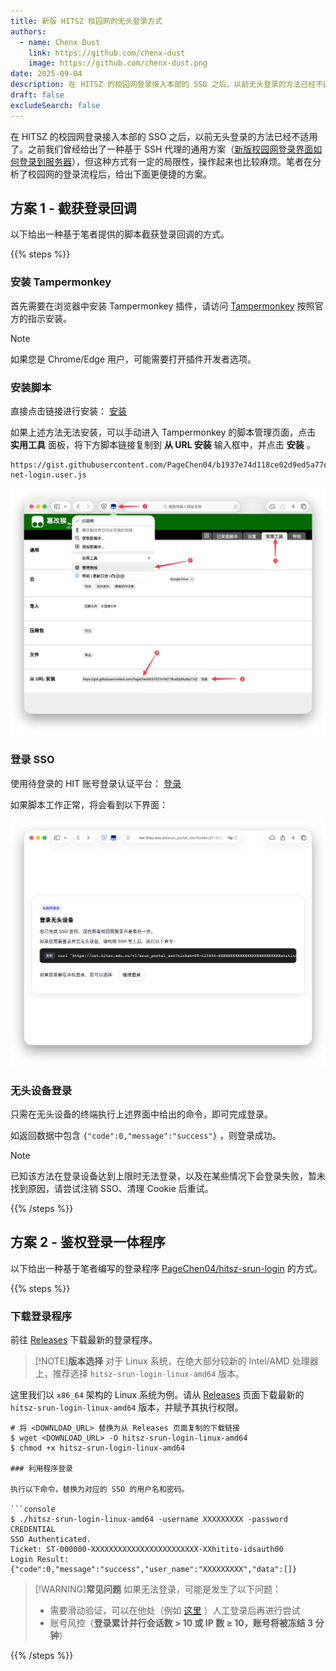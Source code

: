 ```yaml
---
title: 新版 HITSZ 校园网的无头登录方式
authors:
  - name: Chenx Dust
    link: https://github.com/chenx-dust
    image: https://github.com/chenx-dust.png
date: 2025-09-04
description: 在 HITSZ 的校园网登录接入本部的 SSO 之后，以前无头登录的方法已经不适用了
draft: false
excludeSearch: false
---
```


在 HITSZ 的校园网登录接入本部的 SSO 之后，以前无头登录的方法已经不适用了。之前我们曾经给出了一种基于 SSH 代理的通用方案（[新版校园网登录界面如何登录到服务器](/blog/let-your-school-server-connect-to-wifi/)），但这种方式有一定的局限性，操作起来也比较麻烦。笔者在分析了校园网的登录流程后，给出下面更便捷的方案。

## 方案 1 - 截获登录回调

以下给出一种基于笔者提供的脚本截获登录回调的方式。

{{% steps %}}

### 安装 Tampermonkey

首先需要在浏览器中安装 Tampermonkey 插件，请访问 [Tampermonkey](https://www.tampermonkey.net/) 按照官方的指示安装。

> [!NOTE]
> 如果您是 Chrome/Edge 用户，可能需要打开插件开发者选项。

### 安装脚本

直接点击链接进行安装： [安装](https://gist.githubusercontent.com/PageChen04/b1937e74d118ce02d9ed5a77e2ce3c93/raw/hitsz-net-login.user.js)

如果上述方法无法安装，可以手动进入 Tampermonkey 的脚本管理页面，点击 **实用工具** 面板，将下方脚本链接复制到 **从 URL 安装** 输入框中，并点击 **安装** 。

```url
https://gist.githubusercontent.com/PageChen04/b1937e74d118ce02d9ed5a77e2ce3c93/raw/hitsz-net-login.user.js
```

![脚本安装](./assets/script-install.png)

### 登录 SSO

使用待登录的 HIT 账号登录认证平台： [登录](https://ids.hit.edu.cn/authserver/login?service=http%3A%2F%2F10.248.98.2%2Fsrun_portal_sso)

如果脚本工作正常，将会看到以下界面：

![登录成功](./assets/login-success.png)

### 无头设备登录

只需在无头设备的终端执行上述界面中给出的命令，即可完成登录。

如返回数据中包含 `{"code":0,"message":"success"}` ，则登录成功。

> [!NOTE]
> 已知该方法在登录设备达到上限时无法登录，以及在某些情况下会登录失败，暂未找到原因，请尝试注销 SSO、清理 Cookie 后重试。

{{% /steps %}}

## 方案 2 - 鉴权登录一体程序

以下给出一种基于笔者编写的登录程序 [PageChen04/hitsz-srun-login](https://github.com/PageChen04/hitsz-srun-login) 的方式。

{{% steps %}}

### 下载登录程序

前往 [Releases](https://github.com/PageChen04/hitsz-srun-login/releases) 下载最新的登录程序。

> [!NOTE]**版本选择**
> 对于 Linux 系统，在绝大部分较新的 Intel/AMD 处理器上，推荐选择 `hitsz-srun-login-linux-amd64` 版本。

这里我们以 `x86_64` 架构的 Linux 系统为例。请从 [Releases](https://github.com/PageChen04/hitsz-srun-login/releases) 页面下载最新的 `hitsz-srun-login-linux-amd64` 版本，并赋予其执行权限。

```console
# 将 <DOWNLOAD_URL> 替换为从 Releases 页面复制的下载链接
$ wget <DOWNLOAD_URL> -O hitsz-srun-login-linux-amd64
$ chmod +x hitsz-srun-login-linux-amd64

### 利用程序登录

执行以下命令，替换为对应的 SSO 的用户名和密码。

```console
$ ./hitsz-srun-login-linux-amd64 -username XXXXXXXXX -password CREDENTIAL
SSO Authenticated.
Ticket: ST-000000-XXXXXXXXXXXXXXXXXXXXXXXX-XXhitito-idsauth00
Login Result: {"code":0,"message":"success","user_name":"XXXXXXXXX","data":[]}
```

> [!WARNING]**常见问题**
> 如果无法登录，可能是发生了以下问题：
>
> - 需要滑动验证，可以在他处（例如 [这里](https://ids.hit.edu.cn/authserver/login) ）人工登录后再进行尝试
> - 账号风控（**登录累计并行会话数 > 10 或 IP 数 ≥ 10，账号将被冻结 3 分钟**）

{{% /steps %}}

